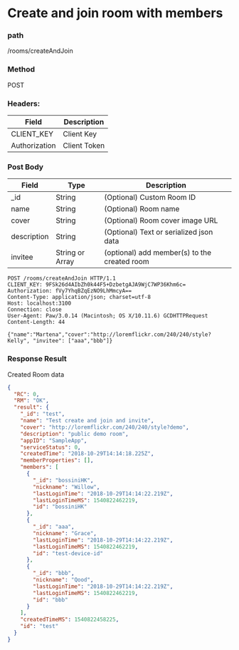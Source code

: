 # Create and join room with members
### path
/rooms/createAndJoin

### Method
POST

### Headers:

| Field         | Description  |
| ------------- | ------------ |
| CLIENT_KEY    | Client Key   |
| Authorization | Client Token |

### Post Body
| Field         | Type   | Description          |
| ------------- | ------ | -------------------- |
| _id           | String | (Optional) Custom Room ID |
| name          | String | (Optional) Room name |
| cover         | String | (Optional) Room cover image URL |
| description   | String | (Optional) Text or serialized json data |
| invitee       | String or Array | (optional) add member(s) to the created room |

```
POST /rooms/createAndJoin HTTP/1.1
CLIENT_KEY: 9FSk26d4AIbZh0k44F5+DzbetgAJA9WjC7WP36Khm6c=
Authorization: fVy7YhqBZqEzNO9LhMmcyA==
Content-Type: application/json; charset=utf-8
Host: localhost:3100
Connection: close
User-Agent: Paw/3.0.14 (Macintosh; OS X/10.11.6) GCDHTTPRequest
Content-Length: 44

{"name":"Martena","cover":"http://loremflickr.com/240/240/style?Kelly", "invitee": ["aaa","bbb"]}
```

### Response Result
Created Room data

```json
{
  "RC": 0,
  "RM": "OK",
  "result": {
    "_id": "test",
    "name": "Test create and join and invite",
    "cover": "http://loremflickr.com/240/240/style?demo",
    "description": "public demo room",
    "appID": "SampleApp",
    "serviceStatus": 0,
    "createdTime": "2018-10-29T14:14:18.225Z",
    "memberProperties": [],
    "members": [
      {
        "_id": "bossiniHK",
        "nickname": "Willow",
        "lastLoginTime": "2018-10-29T14:14:22.219Z",
        "lastLoginTimeMS": 1540822462219,
        "id": "bossiniHK"
      },
      {
        "_id": "aaa",
        "nickname": "Grace",
        "lastLoginTime": "2018-10-29T14:14:22.219Z",
        "lastLoginTimeMS": 1540822462219,
        "id": "test-device-id"
      },
      {
        "_id": "bbb",
        "nickname": "Qood",
        "lastLoginTime": "2018-10-29T14:14:22.219Z",
        "lastLoginTimeMS": 1540822462219,
        "id": "bbb"
      }
    ],
    "createdTimeMS": 1540822458225,
    "id": "test"
  }
}
```